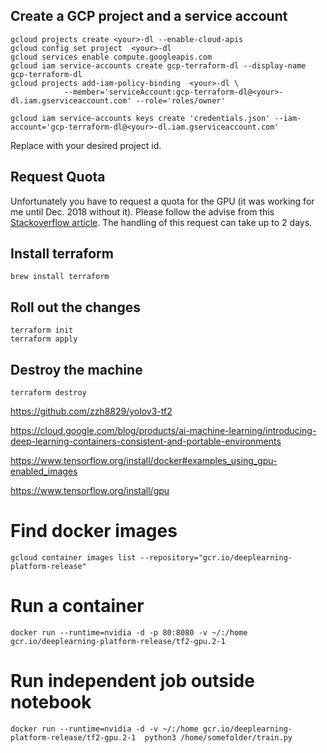 ## Create a GCP project and a service account

```
gcloud projects create <your>-dl --enable-cloud-apis
gcloud config set project  <your>-dl
gcloud services enable compute.googleapis.com
gcloud iam service-accounts create gcp-terraform-dl --display-name gcp-terraform-dl
gcloud projects add-iam-policy-binding  <your>-dl \
            --member='serviceAccount:gcp-terraform-dl@<your>-dl.iam.gserviceaccount.com' --role='roles/owner'

gcloud iam service-accounts keys create 'credentials.json' --iam-account='gcp-terraform-dl@<your>-dl.iam.gserviceaccount.com'
```

Replace <your> with your desired project id.

## Request Quota

Unfortunately you have to request a quota for the GPU (it was working for me until Dec. 2018 without it). Please follow the advise from this [Stackoverflow article](https://stackoverflow.com/questions/45227064/how-to-request-gpu-quota-increase-in-google-cloud). The handling of this request can take up to 2 days.

## Install terraform

```
brew install terraform
```

## Roll out the changes

```
terraform init
terraform apply
```

## Destroy the machine

```
terraform destroy
```

https://github.com/zzh8829/yolov3-tf2

https://cloud.google.com/blog/products/ai-machine-learning/introducing-deep-learning-containers-consistent-and-portable-environments

https://www.tensorflow.org/install/docker#examples_using_gpu-enabled_images

https://www.tensorflow.org/install/gpu

# Find docker images

    gcloud container images list --repository="gcr.io/deeplearning-platform-release"

# Run a container

    docker run --runtime=nvidia -d -p 80:8080 -v ~/:/home gcr.io/deeplearning-platform-release/tf2-gpu.2-1

# Run independent job outside notebook

    docker run --runtime=nvidia -d -v ~/:/home gcr.io/deeplearning-platform-release/tf2-gpu.2-1  python3 /home/somefolder/train.py
